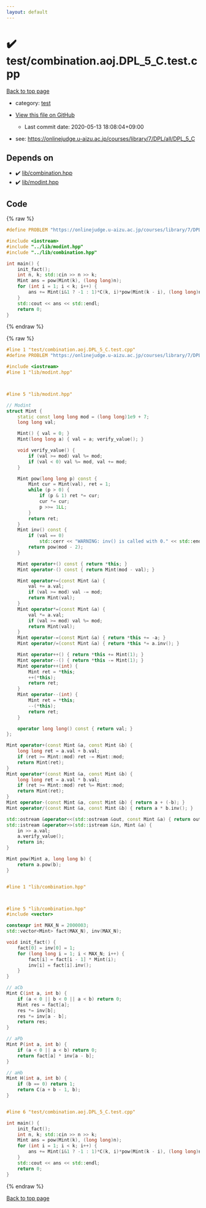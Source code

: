 ```yaml
---
layout: default
---
```


<!-- mathjax config similar to math.stackexchange -->
<script type="text/javascript" async
  src="https://cdnjs.cloudflare.com/ajax/libs/mathjax/2.7.5/MathJax.js?config=TeX-MML-AM_CHTML">
</script>
<script type="text/x-mathjax-config">
  MathJax.Hub.Config({
    TeX: { equationNumbers: { autoNumber: "AMS" }},
    tex2jax: {
      inlineMath: [ ['$','$'] ],
      processEscapes: true
    },
    "HTML-CSS": { matchFontHeight: false },
    displayAlign: "left",
    displayIndent: "2em"
  });
</script>

<script type="text/javascript" src="https://cdnjs.cloudflare.com/ajax/libs/jquery/3.4.1/jquery.min.js"></script>
<script src="https://cdn.jsdelivr.net/npm/jquery-balloon-js@1.1.2/jquery.balloon.min.js" integrity="sha256-ZEYs9VrgAeNuPvs15E39OsyOJaIkXEEt10fzxJ20+2I=" crossorigin="anonymous"></script>
<script type="text/javascript" src="../../assets/js/copy-button.js"></script>
<link rel="stylesheet" href="../../assets/css/copy-button.css" />


# :heavy_check_mark: test/combination.aoj.DPL_5_C.test.cpp

<a href="../../index.html">Back to top page</a>

* category: <a href="../../index.html#098f6bcd4621d373cade4e832627b4f6">test</a>
* <a href="{{ site.github.repository_url }}/blob/master/test/combination.aoj.DPL_5_C.test.cpp">View this file on GitHub</a>
    - Last commit date: 2020-05-13 18:08:04+09:00


* see: <a href="https://onlinejudge.u-aizu.ac.jp/courses/library/7/DPL/all/DPL_5_C">https://onlinejudge.u-aizu.ac.jp/courses/library/7/DPL/all/DPL_5_C</a>


## Depends on

* :heavy_check_mark: <a href="../../library/lib/combination.hpp.html">lib/combination.hpp</a>
* :heavy_check_mark: <a href="../../library/lib/modint.hpp.html">lib/modint.hpp</a>


## Code

<a id="unbundled"></a>
{% raw %}
```cpp
#define PROBLEM "https://onlinejudge.u-aizu.ac.jp/courses/library/7/DPL/all/DPL_5_C"

#include <iostream>
#include "../lib/modint.hpp"
#include "../lib/combination.hpp"

int main() {
    init_fact();
    int n, k; std::cin >> n >> k;
    Mint ans = pow(Mint(k), (long long)n);
    for (int i = 1; i < k; i++) {
        ans += Mint(i&1 ? -1 : 1)*C(k, i)*pow(Mint(k - i), (long long)n);
    }
    std::cout << ans << std::endl;
    return 0;
}

```
{% endraw %}

<a id="bundled"></a>
{% raw %}
```cpp
#line 1 "test/combination.aoj.DPL_5_C.test.cpp"
#define PROBLEM "https://onlinejudge.u-aizu.ac.jp/courses/library/7/DPL/all/DPL_5_C"

#include <iostream>
#line 1 "lib/modint.hpp"



#line 5 "lib/modint.hpp"

// Modint
struct Mint {
    static const long long mod = (long long)1e9 + 7;
    long long val;

    Mint() { val = 0; }
    Mint(long long a) { val = a; verify_value(); }

    void verify_value() {
        if (val >= mod) val %= mod;
        if (val < 0) val %= mod, val += mod;
    }

    Mint pow(long long p) const {
        Mint cur = Mint(val), ret = 1;
        while (p > 0) {
            if (p & 1) ret *= cur;
            cur *= cur;
            p >>= 1LL;
        }
        return ret;
    }
    Mint inv() const {
        if (val == 0)
            std::cerr << "WARNING: inv() is called with 0." << std::endl;
        return pow(mod - 2);
    }

    Mint operator+() const { return *this; }
    Mint operator-() const { return Mint(mod - val); }

    Mint operator+=(const Mint &a) {
        val += a.val;
        if (val >= mod) val -= mod;
        return Mint(val);
    }
    Mint operator*=(const Mint &a) {
        val *= a.val;
        if (val >= mod) val %= mod;
        return Mint(val);
    }
    Mint operator-=(const Mint &a) { return *this += -a; }
    Mint operator/=(const Mint &a) { return *this *= a.inv(); }

    Mint operator++() { return *this += Mint(1); }
    Mint operator--() { return *this -= Mint(1); }
    Mint operator++(int) {
        Mint ret = *this;
        ++(*this);
        return ret;
    }
    Mint operator--(int) {
        Mint ret = *this;
        --(*this);
        return ret;
    }

    operator long long() const { return val; }
};

Mint operator+(const Mint &a, const Mint &b) {
    long long ret = a.val + b.val;
    if (ret >= Mint::mod) ret -= Mint::mod;
    return Mint(ret);
}
Mint operator*(const Mint &a, const Mint &b) {
    long long ret = a.val * b.val;
    if (ret >= Mint::mod) ret %= Mint::mod;
    return Mint(ret);
}
Mint operator-(const Mint &a, const Mint &b) { return a + (-b); }
Mint operator/(const Mint &a, const Mint &b) { return a * b.inv(); }

std::ostream &operator<<(std::ostream &out, const Mint &a) { return out << a.val; }
std::istream &operator>>(std::istream &in, Mint &a) {
    in >> a.val;
    a.verify_value();
    return in;
}

Mint pow(Mint a, long long b) {
    return a.pow(b);
}


#line 1 "lib/combination.hpp"



#line 5 "lib/combination.hpp"
#include <vector>

constexpr int MAX_N = 2000003;
std::vector<Mint> fact(MAX_N), inv(MAX_N);

void init_fact() {
    fact[0] = inv[0] = 1;
    for (long long i = 1; i < MAX_N; i++) {
        fact[i] = fact[i - 1] * Mint(i);
        inv[i] = fact[i].inv();
    }
}

// aCb
Mint C(int a, int b) {
    if (a < 0 || b < 0 || a < b) return 0;
    Mint res = fact[a];
    res *= inv[b];
    res *= inv[a - b];
    return res;
}

// aPb
Mint P(int a, int b) {
    if (a < 0 || a < b) return 0;
    return fact[a] * inv[a - b];
}

// aHb
Mint H(int a, int b) {
    if (b == 0) return 1;
    return C(a + b - 1, b);
}


#line 6 "test/combination.aoj.DPL_5_C.test.cpp"

int main() {
    init_fact();
    int n, k; std::cin >> n >> k;
    Mint ans = pow(Mint(k), (long long)n);
    for (int i = 1; i < k; i++) {
        ans += Mint(i&1 ? -1 : 1)*C(k, i)*pow(Mint(k - i), (long long)n);
    }
    std::cout << ans << std::endl;
    return 0;
}

```
{% endraw %}

<a href="../../index.html">Back to top page</a>

